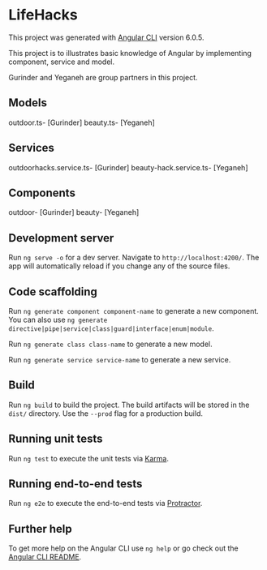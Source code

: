 # LifeHacks

This project was generated with [Angular CLI](https://github.com/angular/angular-cli) version 6.0.5.

This project is to illustrates basic knowledge of Angular by implementing component, service and model.

Gurinder and Yeganeh are group partners in this project.

## Models
outdoor.ts- [Gurinder]
beauty.ts- [Yeganeh]

## Services
outdoorhacks.service.ts- [Gurinder]
beauty-hack.service.ts- [Yeganeh]

## Components
outdoor- [Gurinder]
beauty- [Yeganeh]

## Development server

Run `ng serve -o` for a dev server. Navigate to `http://localhost:4200/`. The app will automatically reload if you change any of the source files.

## Code scaffolding

Run `ng generate component component-name` to generate a new component. You can also use `ng generate directive|pipe|service|class|guard|interface|enum|module`.

Run `ng generate class class-name` to generate a new model.

Run `ng generate service service-name` to generate a new service.

## Build

Run `ng build` to build the project. The build artifacts will be stored in the `dist/` directory. Use the `--prod` flag for a production build.

## Running unit tests

Run `ng test` to execute the unit tests via [Karma](https://karma-runner.github.io).

## Running end-to-end tests

Run `ng e2e` to execute the end-to-end tests via [Protractor](http://www.protractortest.org/).

## Further help

To get more help on the Angular CLI use `ng help` or go check out the [Angular CLI README](https://github.com/angular/angular-cli/blob/master/README.md).
